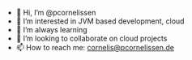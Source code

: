 - 👋 Hi, I’m @pcornelissen
- 👀 I’m interested in JVM based development, cloud
- 🌱 I’m always learning 
- 💞️ I’m looking to collaborate on cloud projects
- 📫 How to reach me: cornelis@pcornelissen.de

<!---
pcornelissen/pcornelissen is a ✨ special ✨ repository because its `README.md` (this file) appears on your GitHub profile.
You can click the Preview link to take a look at your changes.
--->
